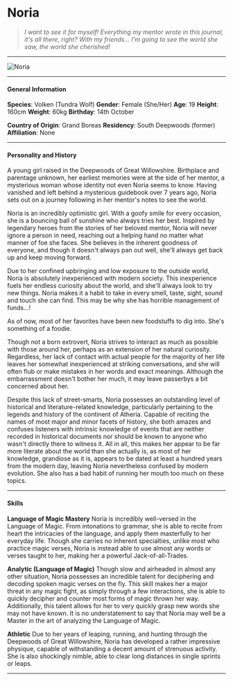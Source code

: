 # Noria

>*I want to see it for myself! Everything my mentor wrote in this journal, it's all there, right? With my friends... I'm going to see the world she saw, the world she cherished!*

___
![](https://i.imgur.com/29LLjIe.png "Noria")

___

#### General Information

**Species**: Volken (Tundra Wolf)
**Gender**: Female (She/Her)
**Age**: 19
**Height**: 160cm
**Weight**: 60kg
**Birthday**: 14th October

**Country of Origin**: Grand Boreas
**Residency**: South Deepwoods (former)
**Affiliation**: None

___

#### Personality and History
A young girl raised in the Deepwoods of Great Willowshire. Birthplace and parentage unknown, her earliest memories were at the side of her mentor, a mysterious woman whose identity not even Noria seems to know. Having vanished and left behind a mysterious guidebook over 7 years ago, Noria sets out on a journey following in her mentor's notes to see the world.

Noria is an incredibly optimistic girl. With a goofy smile for every occasion, she is a bouncing ball of sunshine who always tries her best. Inspired by legendary heroes from the stories of her beloved mentor, Noria will never ignore a person in need, reaching out a helping hand no matter what manner of foe she faces. She believes in the inherent goodness of everyone, and though it doesn't always pan out well, she'll always get back up and keep moving forward.

Due to her confined upbringing and low exposure to the outside world, Noria is absolutely inexperienced with modern society. This inexperience fuels her endless curiosity about the world, and she'll always look to try new things. Noria makes it a habit to take in every smell, taste, sight, sound and touch she can find. This may be why she has horrible management of funds...!

As of now, most of her favorites have been new foodstuffs to dig into. She's something of a foodie.

Though not a born extrovert, Noria strives to interact as much as possible with those around her, perhaps as an extension of her natural curiosity. Regardless, her lack of contact with actual people for the majority of her life leaves her somewhat inexperienced at striking conversations, and she will often flub or make mistakes in her words and exact meanings. Although the embarrassment doesn't bother her much, it may leave passerbys a bit concerned about her.

Despite this lack of street-smarts, Noria possesses an outstanding level of historical and literature-related knowledge, particularly pertaining to the legends and history of the continent of Atheria. Capable of reciting the names of most major and minor facets of history, she both amazes and confuses listeners with intrinsic knowledge of events that are neither recorded in historical documents nor should be known to anyone who wasn't directly there to witness it. All in all, this makes her appear to be far more literate about the world than she actually is, as most of her knowledge, grandiose as it is, appears to be dated at least a hundred years from the modern day, leaving Noria nevertheless confused by modern evolution. She also has a bad habit of running her mouth too much on these topics.

___

#### Skills
**Language of Magic Mastery**
Noria is incredibly well-versed in the Language of Magic. From intonations to grammar, she is able to recite from heart the intricacies of the language, and apply them masterfully to her everyday life. Though she carries no inherent specialties, unlike most who practice magic verses, Noria is instead able to use almost any words or verses taught to her, making her a powerful Jack-of-all-Trades. 


**Analytic (Language of Magic)**
Though slow and airheaded in almost any other situation, Noria possesses an incredible talent for deciphering and decoding spoken magic verses on the fly. This skill makes her a major threat in any magic fight, as simply through a few interactions, she is able to quickly decipher and counter most forms of magic thrown her way. Additionally, this talent allows for her to very quickly grasp new words she may not have known. It is no understatement to say that Noria may well be a Master in the art of analyzing the Language of Magic.

**Athletic**
Due to her years of leaping, running, and hunting through the Deepwoods of Great Willowshire, Noria has developed a rather impressive physique, capable of withstanding a decent amount of strenuous activity. She is also shockingly nimble, able to clear long distances in single sprints or leaps. 

___








